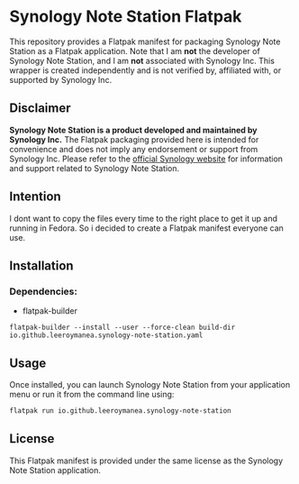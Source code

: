 # Synology Note Station Flatpak

This repository provides a Flatpak manifest for packaging Synology Note Station as a Flatpak application. Note that I am **not** the developer of Synology Note Station, and I am **not** associated with Synology Inc. This wrapper is created independently and is not verified by, affiliated with, or supported by Synology Inc.

## Disclaimer

**Synology Note Station is a product developed and maintained by Synology Inc.** The Flatpak packaging provided here is intended for convenience and does not imply any endorsement or support from Synology Inc. Please refer to the [official Synology website](https://www.synology.com) for information and support related to Synology Note Station.

## Intention

I dont want to copy the files every time to the right place to get it up and running in Fedora.
So i decided to create a Flatpak manifest everyone can use. 

## Installation

### Dependencies:
- flatpak-builder

```shell
flatpak-builder --install --user --force-clean build-dir io.github.leeroymanea.synology-note-station.yaml
```

## Usage

Once installed, you can launch Synology Note Station from your application menu or run it from the command line using:

```bash
flatpak run io.github.leeroymanea.synology-note-station
```

## License

This Flatpak manifest is provided under the same license as the Synology Note Station application.


[//]: # (To install Synology Note Station via Flatpak, you can use the following commands:)
[//]: # ()
[//]: # (```bash)
[//]: # (# Add Flathub repository if not already added)
[//]: # (flatpak remote-add --if-not-exists flathub https://flathub.org/repo/flathub.flatpakrepo)
[//]: # ()
[//]: # (# Install Synology Note Station from Flathub)
[//]: # (flatpak install flathub com.synology.NoteStation)
[//]: # (```)
